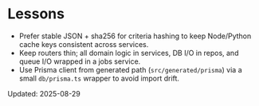 # Lessons

- Prefer stable JSON + sha256 for criteria hashing to keep Node/Python cache keys consistent across services.
- Keep routers thin; all domain logic in services, DB I/O in repos, and queue I/O wrapped in a jobs service.
- Use Prisma client from generated path (`src/generated/prisma`) via a small `db/prisma.ts` wrapper to avoid import drift.

Updated: 2025-08-29

